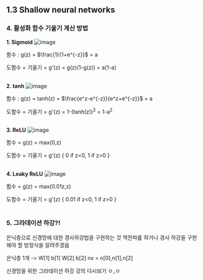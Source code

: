 ## 1.3 Shallow neural networks

### 4. 활성화 함수 기울기 계산 방법

**1. Sigmoid**
![image](https://github.com/i2mmmmm/Study/assets/106386971/bc0d2016-0aa7-4ed9-a2e2-29fc0564ac06)

<p>함수 : g(z) = $\frac{1}{1+e^{-z}}$ = a</p>
도함수 = 기울기 = g'(z) = g(z)(1-g(z)) = a(1-a)
<br/><br/>

**2. tanh**
![image](https://github.com/i2mmmmm/Study/assets/106386971/ea363dd8-67f4-4504-af74-49087fd0b21b)

<p>함수 : g(z) = tanh(z) = $\frac{e^z-e^{-z}}{e^z+e^{-z}}$ = a</p>
도함수 = 기울기 = g'(z) = 1-(tanh(z))<sup>2</sup> = 1-a<sup>2</sup>
<br/><br/>

**3. ReLU**
![image](https://github.com/i2mmmmm/Study/assets/106386971/c5619182-6f02-442f-9335-e0d979493a48)

함수 = g(z) = max(0,z)

도함수 = 기울기 = g'(z) { 0 if z<0, 1 if z>0 }
<br/><br/>

**4. Leaky ReLU**
![image](https://github.com/i2mmmmm/Study/assets/106386971/e45a6aee-2c73-4560-9e3e-d7fe00154da9)

함수 = g(z) = max(0.01z,z)

도함수 = 기울기 = g'(z) { 0.01 if z<0, 1 if z>0 }
<br/><br/>

### 5. 그라데이션 하강?!

은닉층으로 신경망에 대한 경사하강법을 구현하는 것
역전파를 하거나 경사 하강을 구현해야 할 방정식을 알려주겠음

은닉층 1개 -> W[1] b[1] W[2] b[2] 
nx = n[0],n[1],n[2]

신경망을 위한 그라데이션 하강 강의 다시보기 ㅇ_ㅇ
